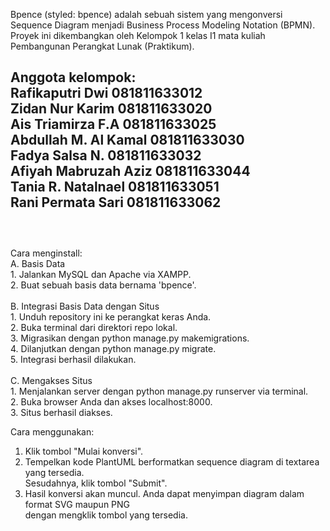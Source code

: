
Bpence (styled: bpence) adalah sebuah sistem yang mengonversi Sequence Diagram menjadi Business Process Modeling Notation (BPMN). Proyek ini dikembangkan oleh Kelompok 1 kelas I1 mata kuliah Pembangunan Perangkat Lunak (Praktikum).

Anggota kelompok:<br />
Rafikaputri Dwi 081811633012<br />
Zidan Nur Karim 081811633020<br />
Ais Triamirza F.A 081811633025<br />
Abdullah M. Al Kamal 081811633030<br />
Fadya Salsa N. 081811633032<br />
Afiyah Mabruzah Aziz 081811633044<br />
Tania R. Natalnael 081811633051<br />
Rani Permata Sari 081811633062<br />
<br />
-----
<br />
Cara menginstall:<br />
A. Basis Data<br />
   1. Jalankan MySQL dan Apache via XAMPP.<br />
   2. Buat sebuah basis data bernama 'bpence'.<br />
<br />
B. Integrasi Basis Data dengan Situs<br />
   1. Unduh repository ini ke perangkat keras Anda.<br />
   2. Buka terminal dari direktori repo lokal.<br />
   3. Migrasikan dengan python manage.py makemigrations.<br />
   4. Dilanjutkan dengan python manage.py migrate.<br />
   5. Integrasi berhasil dilakukan.<br />
<br />
C. Mengakses Situs <br />
   1. Menjalankan server dengan python manage.py runserver via terminal.<br />
   2. Buka browser Anda dan akses localhost:8000.<br />
   3. Situs berhasil diakses. <br />

Cara menggunakan:<br/>
1. Klik tombol "Mulai konversi". <br/>
2. Tempelkan kode PlantUML berformatkan sequence diagram di textarea yang tersedia.<br/>
   Sesudahnya, klik tombol "Submit".
3. Hasil konversi akan muncul. Anda dapat menyimpan diagram dalam format SVG maupun PNG<br/>
   dengan mengklik tombol yang tersedia.